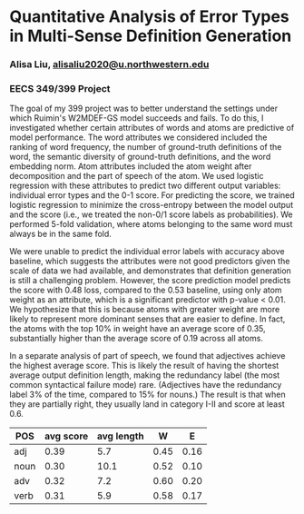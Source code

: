 # Quantitative Analysis of Error Types in Multi-Sense Definition Generation
### Alisa Liu, alisaliu2020@u.northwestern.edu
### EECS 349/399 Project

The goal of my 399 project was to better understand the settings under which Ruimin's W2MDEF-GS model succeeds and fails. To do this, I investigated whether certain attributes of words and atoms are predictive of model performance. The word attributes we considered included the ranking of word frequency, the number of ground-truth definitions of the word, the semantic diversity of ground-truth definitions, and the word embedding norm.  Atom attributes included the atom weight after decomposition and the part of speech of the atom. We used logistic regression with these attributes to predict two different output variables: individual error types and the 0-1 score. For predicting the score, we trained logistic regression to minimize the cross-entropy between the model output and the score (i.e., we treated the non-0/1 score labels as probabilities). We performed 5-fold validation, where atoms belonging to the same word must always be in the same fold. 

We were unable to predict the individual error labels with accuracy above baseline, which suggests the attributes were not good predictors given the scale of data we had available, and demonstrates that definition generation is still a challenging problem. However, the score prediction model predicts the score with 0.48 loss, compared to the 0.53 baseline, using only atom weight as an attribute, which is a significant predictor with p-value < 0.01. We hypothesize that this is because atoms with greater weight are more likely to represent more dominant senses that are easier to define.  In fact, the atoms with the top 10\% in weight have an average score of 0.35, substantially higher than the average score of 0.19 across all atoms.

In a separate analysis of part of speech, we found that adjectives achieve the highest average score. This is likely the result of having the shortest average output definition length, making the redundancy label (the most common syntactical failure mode) rare. (Adjectives have the redundancy label 3% of the time, compared to 15% for nouns.) The result is that when they are partially right, they usually land in category I-II and score at least 0.6.

|POS|avg score|avg length|W|E|
|---|---|---|---|---|
|adj|0.39|5.7|0.45|0.16|
|noun|0.30|10.1|0.52|0.10|
|adv|0.32|7.2|0.60|0.20|
|verb|0.31|5.9|0.58|0.17|
